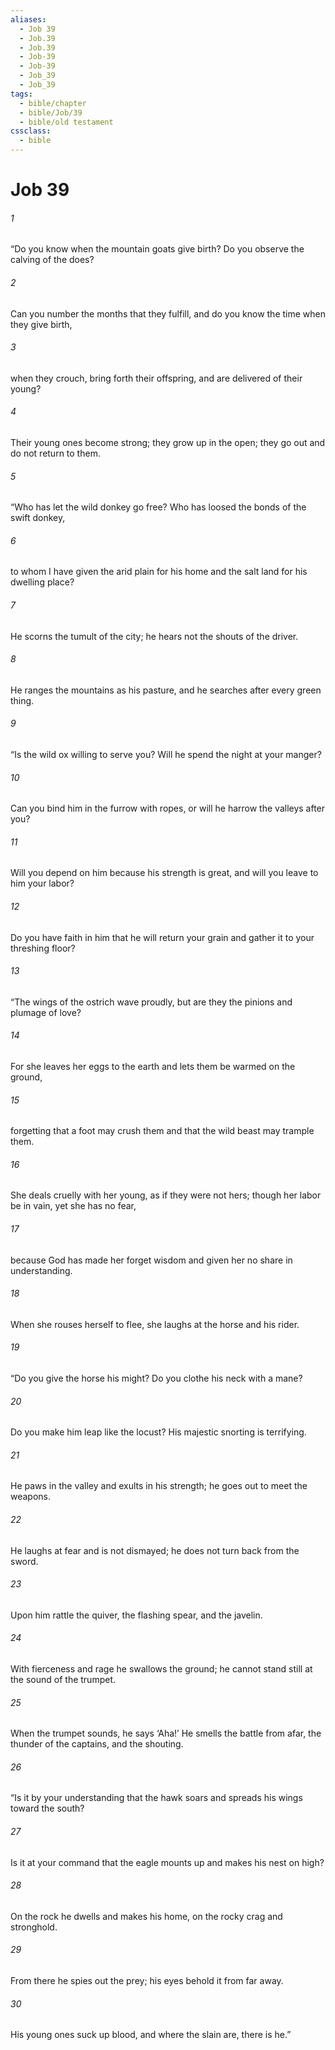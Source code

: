 ```yaml
---
aliases:
  - Job 39
  - Job.39
  - Job.39
  - Job-39
  - Job-39
  - Job_39
  - Job_39
tags:
  - bible/chapter
  - bible/Job/39
  - bible/old testament
cssclass:
  - bible
---
```


# Job 39

###### 1
“Do you know when the mountain goats give birth? Do you observe the calving of the does?
###### 2
Can you number the months that they fulfill, and do you know the time when they give birth,
###### 3
when they crouch, bring forth their offspring, and are delivered of their young?
###### 4
Their young ones become strong; they grow up in the open; they go out and do not return to them.
###### 5
“Who has let the wild donkey go free? Who has loosed the bonds of the swift donkey,
###### 6
to whom I have given the arid plain for his home and the salt land for his dwelling place?
###### 7
He scorns the tumult of the city; he hears not the shouts of the driver.
###### 8
He ranges the mountains as his pasture, and he searches after every green thing.
###### 9
“Is the wild ox willing to serve you? Will he spend the night at your manger?
###### 10
Can you bind him in the furrow with ropes, or will he harrow the valleys after you?
###### 11
Will you depend on him because his strength is great, and will you leave to him your labor?
###### 12
Do you have faith in him that he will return your grain and gather it to your threshing floor?
###### 13
“The wings of the ostrich wave proudly, but are they the pinions and plumage of love?
###### 14
For she leaves her eggs to the earth and lets them be warmed on the ground,
###### 15
forgetting that a foot may crush them and that the wild beast may trample them.
###### 16
She deals cruelly with her young, as if they were not hers; though her labor be in vain, yet she has no fear,
###### 17
because God has made her forget wisdom and given her no share in understanding.
###### 18
When she rouses herself to flee, she laughs at the horse and his rider.
###### 19
“Do you give the horse his might? Do you clothe his neck with a mane?
###### 20
Do you make him leap like the locust? His majestic snorting is terrifying.
###### 21
He paws in the valley and exults in his strength; he goes out to meet the weapons.
###### 22
He laughs at fear and is not dismayed; he does not turn back from the sword.
###### 23
Upon him rattle the quiver, the flashing spear, and the javelin.
###### 24
With fierceness and rage he swallows the ground; he cannot stand still at the sound of the trumpet.
###### 25
When the trumpet sounds, he says ‘Aha!’ He smells the battle from afar, the thunder of the captains, and the shouting.
###### 26
“Is it by your understanding that the hawk soars and spreads his wings toward the south?
###### 27
Is it at your command that the eagle mounts up and makes his nest on high?
###### 28
On the rock he dwells and makes his home, on the rocky crag and stronghold.
###### 29
From there he spies out the prey; his eyes behold it from far away.
###### 30
His young ones suck up blood, and where the slain are, there is he.”


